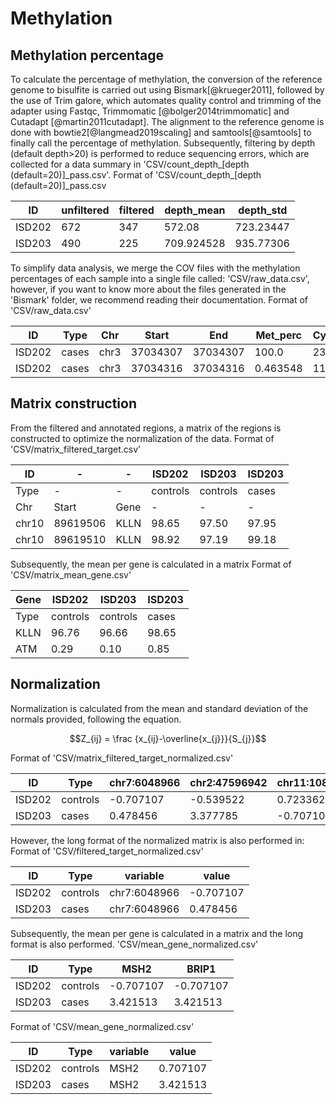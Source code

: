 # Methylation
## Methylation percentage
To calculate the percentage of methylation, the conversion of the
reference genome to bisulfite is carried out using
Bismark[@krueger2011], followed by the use of Trim galore, which
automates quality control and trimming of the adapter using Fastqc,
Trimmomatic [@bolger2014trimmomatic] and Cutadapt [@martin2011cutadapt].
The alignment to the reference genome is done with
bowtie2[@langmead2019scaling] and samtools[@samtools] to finally call
the percentage of methylation. Subsequently, filtering by depth (default
depth\>20) is performed to reduce sequencing errors, which are collected
for a data summary in 'CSV/count_depth\_\[depth
(default=20)\]\_pass.csv'.
Format of 'CSV/count_depth\_\[depth (default=20)\]\_pass.csv

| ID     | unfiltered | filtered | depth_mean | depth_std  |
|--------|------------|----------|------------|------------|
| ISD202 | 672        | 347      | 572.08     | 723.23447  |
| ISD203 | 490        | 225      | 709.924528 | 935.77306  |


To simplify data analysis, we merge the COV files with the methylation
percentages of each sample into a single file called:
'CSV/raw_data.csv', however, if you want to know more about the files
generated in the 'Bismark' folder, we recommend reading their
documentation. 
Format of 'CSV/raw_data.csv'

| ID     | Type  | Chr  | Start     | End       | Met_perc | Cyt_Met | Cyt_NoMet | Depth |
|--------|-------|------|-----------|-----------|----------|---------|-----------|-------|
| ISD202 | cases | chr3 | 37034307  | 37034307  | 100.0    | 2383    | 0         | 2383  |
| ISD202 | cases | chr3 | 37034316  | 37034316  | 0.463548 | 11      | 2362      | 2373  |


## Matrix construction

From the filtered and annotated regions, a matrix of the regions is
constructed to optimize the normalization of the data.
Format of 'CSV/matrix_filtered_target.csv'

| ID     | -  | -  | ISD202   | ISD203   | ISD203   |
|--------|----|----|----------|----------|----------|
| Type   | -  | -  | controls | controls | cases    |
| Chr    | Start | Gene | -  | -  | -  |
| chr10  | 89619506 | KLLN | 98.65 | 97.50 | 97.95 |
| chr10  | 89619510 | KLLN | 98.92 | 97.19 | 99.18 |


Subsequently, the mean per gene is calculated in a matrix
Format of 'CSV/matrix_mean_gene.csv'

| Gene | ISD202   | ISD203   | ISD203   |
|------|----------|----------|----------|
| Type | controls | controls | cases    |
| KLLN | 96.76    | 96.66    | 98.65    |
| ATM  | 0.29     | 0.10     | 0.85     |

## Normalization

Normalization is calculated from the mean and standard deviation of the normals provided, following the equation.

$$Z_{ij} = \frac {x_{ij}-\overline{x_{j}}}{S_{j}}$$

Format of 'CSV/matrix_filtered_target_normalized.csv'

| ID     | Type     | chr7:6048966 | chr2:47596942 | chr11:108093572 |
|--------|----------|--------------|---------------|-----------------|
| ISD202 | controls | -0.707107    | -0.539522     | 0.723362        |
| ISD203 | cases    | 0.478456     | 3.377785      | -0.707107       |


However, the long format of the normalized matrix is also performed in:
Format of 'CSV/filtered_target_normalized.csv'

| ID     | Type     | variable    | value    |
|--------|----------|-------------|----------|
| ISD202 | controls | chr7:6048966 | -0.707107 |
| ISD203 | cases    | chr7:6048966 | 0.478456 |

Subsequently, the mean per gene is calculated in a matrix and the long
format is also performed. 
'CSV/mean_gene_normalized.csv'

| ID     | Type     | MSH2     | BRIP1    |
|--------|----------|----------|----------|
| ISD202 | controls | -0.707107 | -0.707107 |
| ISD203 | cases    | 3.421513 | 3.421513 |


Format of 'CSV/mean_gene_normalized.csv'

| ID     | Type     | variable | value    |
|--------|----------|----------|----------|
| ISD202 | controls | MSH2     | 0.707107 |
| ISD203 | cases    | MSH2     | 3.421513 |

